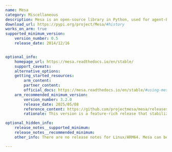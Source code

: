 ```yaml
---
name: Mesa
category: Miscellaneous
description: Mesa is an open-source library in Python, used for agent-based modeling, and is ideal for simulating complex systems and exploring emergent behaviors.
download_url: https://pypi.org/project/Mesa/#history
works_on_arm: true
supported_minimum_version:
    version_number: 0.5
    release_date: 2014/12/16


optional_info:
    homepage_url: https://mesa.readthedocs.io/en/stable/
    support_caveats:
    alternative_options:
    getting_started_resources:
        arm_content:
        partner_content:
        official_docs: https://mesa.readthedocs.io/en/stable/#using-mesa
    arm_recommended_minimum_version:
        version_number: 3.2.0
        release_date: 2025/05/08
        reference_content: https://github.com/projectmesa/mesa/releases/tag/v3.2.0
        rationale: This version is a feature-rich release that stabilizes the discrete space modeling system, enabling real-time cell manipulation and integration with PropertyLayers for spatial environmental properties. The SolaraViz visualization toolkit receives major upgrades, including an interactive command console, asynchronous rendering, dark mode, and enhanced UI navigation. Tutorials have been restructured into modular, progressive notebooks for easier learning. A major conceptual addition is meta-agents, allowing users to model hierarchical agent structures like organizations or ecosystems. Key examples demonstrate dynamic alliance formation and structured meta-agent modeling.

optional_hidden_info:
    release_notes__supported_minimum:
    release_notes__recommended_minimum:
    other_info: There are no release notes for Linux/ARM64. Mesa can be installed via pip, where none-any wheels are available. The least version available at PyPi is 0.5.

---
```

